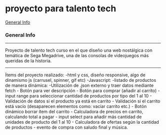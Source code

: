 # proyecto para talento tech
[General Info](#general-info)
### General Info
***
Proyecto de talento tech curso en el que diseño una web nostálgica con temática de Sega Megadrive, una de las consolas de videojuegos más queridas de la historia.
***
Ítems del proyecto realizado:
-html y css, diseño responsive, algo de dinamismo js (carrusel, spinner, gif etc)
-Javascript:
  -listado de productos de manera dinámica:
    -Utilización de .json externo y traer datos mediante fetch
    - Botón para ver descripción
    - Botón para comprar (añadir al carrito)
    - input range para seleccionar cantidad de productos por tipo del 1 al 10
    - Validación de datos si el producto ya está en carrito
    - Validación si el carrito está vacío (desaparecen elementos como: vaciar carrito etc.)
    - Botón dinámico borrar ítem del carrito
    - Calculadora de precios en carrito, calculando total a pagar
    - input select para añadir más cantidad de unidades de producto del 1 al 10
    - Calculadora de ofertas según la cantidad de productos
    - evento de compra con saludo final y música.
